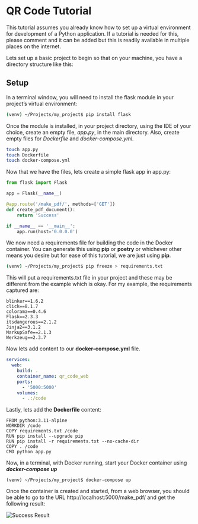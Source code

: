 # QR Code Tutorial

This tutorial assumes you already know how to set up a virtual environment for development of a Python application.  If a tutorial is needed for this, please comment and it can be added but this is readily available in multiple places on the internet.

Lets set up a basic project to begin so that on your machine, you have a directory structure like this:



## Setup

In a terminal window, you will need to install the flask module in your project’s virtual environment:

```bash
(venv) ~/Projects/my_project$ pip install flask
```

Once the module is installed, in your project directory, using the IDE of your choice, create an empty file, *app.py*, in the main directory. Also, create empty files for  *Dockerfile* and *docker-compose.yml*.

```bash
touch app.py
touch Dockerfile
touch docker-compose.yml
```

Now that we have the files, lets create a simple flask app in app.py:

```python
from flask import Flask

app = Flask(__name__)

@app.route('/make_pdf/', methods=['GET'])
def create_pdf_document():
    return 'Success'

if __name__ == '__main__':
    app.run(host='0.0.0.0')

```

We now need a requirements file for building the code in the Docker container.  You can generate this using **pip** or **poetry** or whichever other means you desire but for ease of this tutorial, we are just using **pip**.

```bash
(venv) ~/Projects/my_project$ pip freeze > requirements.txt
```

This will put a requirements.txt file in your project and these may be different from the example which is okay. For my example, the requirements captured are:

```
blinker==1.6.2
click==8.1.7
colorama==0.4.6
Flask==2.3.3
itsdangerous==2.1.2
Jinja2==3.1.2
MarkupSafe==2.1.3
Werkzeug==2.3.7

```

Now lets add content to our **docker-compose.yml** file.

```yaml
services:
  web:
    build: .
    container_name: qr_code_web
    ports:
      - '5000:5000'
    volumes:
      - .:/code
```

Lastly, lets add the **Dockerfile** content:

```docker
FROM python:3.11-alpine
WORKDIR /code
COPY requirements.txt /code
RUN pip install --upgrade pip
RUN pip install -r requirements.txt --no-cache-dir
COPY . /code
CMD python app.py
```

Now, in a terminal, with Docker running, start your Docker container using ***docker-compose up*** 

```
(venv) ~/Projects/my_project$ docker-compose up
```

Once the container is created and started, from a web browser, you should be able to go to the URL 
http://localhost:5000/make_pdf/ and get the following result:

![Success Result](D:\dfashimpaur\Projects\qr_code-tutorial\tutorial_setup\resources\success.jpg)
